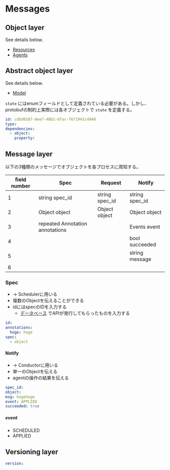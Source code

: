 # Messages

## Object layer

See details below.

- [Resources](resources.md)
- [Agents](agents.md)

## Abstract object layer

See details below.

- [Model](models.md)

`state` にはenumフィールドとして定義されている必要がある。しかし、protobufの制約上実際には各オブジェクトで `state` を定義する。

```yaml
id: cdbd0107-8ee7-48b1-bfac-f671941c4948
type:
dependencies:
  - object:
    property:
```

## Message layer

以下の3種類のメッセージでオブジェクトを各プロセスに周知する。

|field number|Spec|Request|Notify|
|--|--|--|--|
|1|string spec_id|string spec_id|string spec_id|
|2|Object object|Object object|Object object|
|3|repeated Annotation annotations||Events event|
|4|||bool succeeded|
|5|||string message|
|6|

### Spec

- -> Schedulerに用いる
- 複数のObjectを伝えることができる
- idにはspecのIDを入力する
  - [データベース](../data_structure/rdbms.md) でAPIが発行してもらったものを入力する

```yaml
id:
annotations:
  hoge: hoge
spec:
  - object
```

#### Notify

- -> Conductorに用いる
- 単一のObjectを伝える
- agentの操作の結果を伝える

```yaml
spec_id:
object:
msg: hogehoge
event: APPLIED
succeeded: true
```

##### event

- SCHEDULED
- APPLIED

## Versioning layer

```yaml
version:
```
